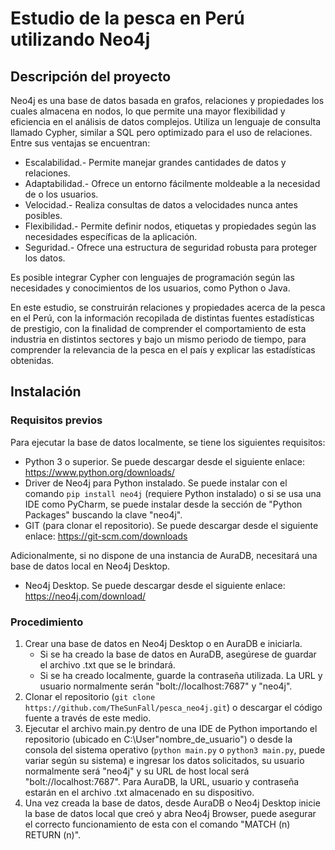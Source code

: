 # Estudio de la pesca en Perú utilizando Neo4j

## Descripción del proyecto

Neo4j es una base de datos basada en grafos, relaciones y propiedades los cuales almacena en nodos, lo que permite una mayor flexibilidad y eficiencia en el análisis de datos complejos. Utiliza un lenguaje de consulta llamado Cypher, similar a SQL pero optimizado para el uso de relaciones. 
Entre sus ventajas se encuentran:
- Escalabilidad.- Permite manejar grandes cantidades de datos y relaciones.
- Adaptabilidad.- Ofrece un entorno fácilmente moldeable a la necesidad de o los usuarios.
- Velocidad.- Realiza consultas de datos a velocidades nunca antes posibles.
- Flexibilidad.- Permite definir nodos, etiquetas y propiedades según las necesidades específicas de la aplicación.
- Seguridad.- Ofrece una estructura de seguridad robusta para proteger los datos.

Es posible integrar Cypher con lenguajes de programación según las necesidades y conocimientos de los usuarios, como Python o Java.

En este estudio, se construirán relaciones y propiedades acerca de la pesca en el Perú, con la información recopilada de distintas fuentes estadísticas de prestigio, con la finalidad de comprender el comportamiento de esta industria en distintos sectores y bajo un mismo periodo de tiempo, para comprender la relevancia de la pesca en el país y explicar las estadísticas obtenidas.

## Instalación
### Requisitos previos
Para ejecutar la base de datos localmente, se tiene los siguientes requisitos:
- Python 3 o superior. Se puede descargar desde el siguiente enlace: https://www.python.org/downloads/
- Driver de Neo4j para Python instalado. Se puede instalar con el comando `pip install neo4j` (requiere Python instalado) o si se usa una IDE como PyCharm, se puede instalar desde la sección de "Python Packages" buscando la clave "neo4j".
- GIT (para clonar el repositorio). Se puede descargar desde el siguiente enlace: https://git-scm.com/downloads

Adicionalmente, si no dispone de una instancia de AuraDB, necesitará una base de datos local en Neo4j Desktop.
- Neo4j Desktop. Se puede descargar desde el siguiente enlace: https://neo4j.com/download/

### Procedimiento
1. Crear una base de datos en Neo4j Desktop o en AuraDB e iniciarla.
   - Si se ha creado la base de datos en AuraDB, asegúrese de guardar el archivo .txt que se le brindará.
   - Si se ha creado localmente, guarde la contraseña utilizada. La URL y usuario normalmente serán "bolt://localhost:7687" y "neo4j".
2. Clonar el repositorio (`git clone https://github.com/TheSunFall/pesca_neo4j.git`) o descargar el código fuente a través de este medio.
3. Ejecutar el archivo main.py dentro de una IDE de Python importando el repositorio (ubicado en C:\User\"nombre_de_usuario") o desde la consola del sistema operativo (`python main.py` o `python3 main.py`, puede variar según su sistema) e ingresar los datos solicitados, su usuario normalmente será "neo4j" y su URL de host local será "bolt://localhost:7687". 
Para AuraDB, la URL, usuario y contraseña estarán en el archivo .txt almacenado en su dispositivo.
4. Una vez creada la base de datos, desde AuraDB o Neo4j Desktop inicie la base de datos local que creó y abra Neo4j Browser, puede asegurar el correcto funcionamiento de esta con el comando "MATCH (n) RETURN (n)".